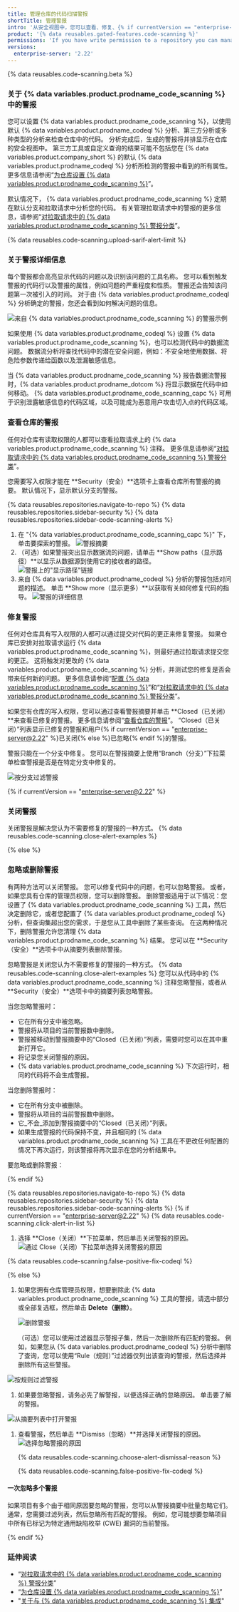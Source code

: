 ```yaml
---
title: 管理仓库的代码扫描警报
shortTitle: 管理警报
intro: '从安全视图中，您可以查看、修复、{% if currentVersion == "enterprise-server@2.22" %}或关闭{% else %}忽略或删除{% endif %}项目代码中潜在漏洞或错误的警报。'
product: '{% data reusables.gated-features.code-scanning %}'
permissions: 'If you have write permission to a repository you can manage {% data variables.product.prodname_code_scanning %} alerts for that repository.'
versions:
  enterprise-server: '2.22'
---
```


{% data reusables.code-scanning.beta %}

### 关于 {% data variables.product.prodname_code_scanning %} 中的警报

您可以设置 {% data variables.product.prodname_code_scanning %}，以使用默认 {% data variables.product.prodname_codeql %} 分析、第三方分析或多种类型的分析来检查仓库中的代码。 分析完成后，生成的警报将并排显示在仓库的安全视图中。 第三方工具或自定义查询的结果可能不包括您在 {% data variables.product.company_short %} 的默认 {% data variables.product.prodname_codeql %} 分析所检测的警报中看到的所有属性。 更多信息请参阅“[为仓库设置 {% data variables.product.prodname_code_scanning %}](/github/finding-security-vulnerabilities-and-errors-in-your-code/setting-up-code-scanning-for-a-repository)”。

默认情况下， {% data variables.product.prodname_code_scanning %} 定期在默认分支和拉取请求中分析您的代码。 有关管理拉取请求中的警报的更多信息，请参阅“[对拉取请求中的 {% data variables.product.prodname_code_scanning %} 警报分类](/github/finding-security-vulnerabilities-and-errors-in-your-code/triaging-code-scanning-alerts-in-pull-requests)”。

{% data reusables.code-scanning.upload-sarif-alert-limit %}

### 关于警报详细信息

每个警报都会高亮显示代码的问题以及识别该问题的工具名称。 您可以看到触发警报的代码行以及警报的属性，例如问题的严重程度和性质。 警报还会告知该问题第一次被引入的时间。 对于由 {% data variables.product.prodname_codeql %} 分析确定的警报，您还会看到如何解决问题的信息。

![来自 {% data variables.product.prodname_code_scanning %} 的警报示例](/assets/images/help/repository/code-scanning-alert.png)

如果使用 {% data variables.product.prodname_codeql %} 设置 {% data variables.product.prodname_code_scanning %}，也可以检测代码中的数据流问题。 数据流分析将查找代码中的潜在安全问题，例如：不安全地使用数据、将危险参数传递给函数以及泄漏敏感信息。

当 {% data variables.product.prodname_code_scanning %} 报告数据流警报时，{% data variables.product.prodname_dotcom %} 将显示数据在代码中如何移动。 {% data variables.product.prodname_code_scanning_capc %} 可用于识别泄露敏感信息的代码区域，以及可能成为恶意用户攻击切入点的代码区域。

### 查看仓库的警报

任何对仓库有读取权限的人都可以查看拉取请求上的 {% data variables.product.prodname_code_scanning %} 注释。 更多信息请参阅“[对拉取请求中的 {% data variables.product.prodname_code_scanning %} 警报分类](/github/finding-security-vulnerabilities-and-errors-in-your-code/triaging-code-scanning-alerts-in-pull-requests)”。

您需要写入权限才能在 **Security（安全）**选项卡上查看仓库所有警报的摘要。 默认情况下，显示默认分支的警报。

{% data reusables.repositories.navigate-to-repo %}
{% data reusables.repositories.sidebar-security %}
{% data reusables.repositories.sidebar-code-scanning-alerts %}
1. 在 "{% data variables.product.prodname_code_scanning_capc %}" 下，单击要探索的警报。 ![警报摘要](/assets/images/enterprise/3.1/help/repository/code-scanning-click-alert.png)
1. （可选）如果警报突出显示数据流的问题，请单击 **Show paths（显示路径）**以显示从数据源到使用它的接收者的路径。 ![警报上的"显示路径"链接](/assets/images/help/repository/code-scanning-show-paths.png)
1. 来自 {% data variables.product.prodname_codeql %} 分析的警报包括对问题的描述。 单击 **Show more（显示更多）**以获取有关如何修复代码的指导。 ![警报的详细信息](/assets/images/help/repository/code-scanning-alert-details.png)

### 修复警报

任何对仓库具有写入权限的人都可以通过提交对代码的更正来修复警报。 如果仓库已安排对拉取请求运行 {% data variables.product.prodname_code_scanning %}，则最好通过拉取请求提交您的更正。 这将触发对更改的 {% data variables.product.prodname_code_scanning %} 分析，并测试您的修复是否会带来任何新的问题。 更多信息请参阅“[配置 {% data variables.product.prodname_code_scanning %}](/github/finding-security-vulnerabilities-and-errors-in-your-code/configuring-code-scanning)”和“[对拉取请求中的 {% data variables.product.prodname_code_scanning %} 警报分类](/github/finding-security-vulnerabilities-and-errors-in-your-code/triaging-code-scanning-alerts-in-pull-requests)”。

如果您有仓库的写入权限，您可以通过查看警报摘要并单击 **Closed（已关闭）**来查看已修复的警报。 更多信息请参阅“[查看仓库的警报](#viewing-the-alerts-for-a-repository)”。 “Closed（已关闭）”列表显示已修复的警报和用户{% if currentVersion == "enterprise-server@2.22" %}已关闭{% else %}已忽略{% endif %}的警报。

警报只能在一个分支中修复。 您可以在警报摘要上使用“Branch（分支）”下拉菜单检查警报是否是在特定分支中修复的。

![按分支过滤警报](/assets/images/enterprise/3.1/help/repository/code-scanning-branch-filter.png)

{% if currentVersion == "enterprise-server@2.22" %}

### 关闭警报

关闭警报是解决您认为不需要修复的警报的一种方式。 {% data reusables.code-scanning.close-alert-examples %}

{% else %}

### 忽略或删除警报

有两种方法可以关闭警报。 您可以修复代码中的问题，也可以忽略警报。 或者，如果您具有仓库的管理员权限，您可以删除警报。 删除警报适用于以下情况：您设置了 {% data variables.product.prodname_code_scanning %} 工具，然后决定删除它，或者您配置了 {% data variables.product.prodname_codeql %} 分析，但查询集超出您的需求，于是您从工具中删除了某些查询。 在这两种情况下，删除警报允许您清理 {% data variables.product.prodname_code_scanning %} 结果。 您可以在 **Security（安全）**选项卡中从摘要列表删除警报。

忽略警报是关闭您认为不需要修复的警报的一种方式。 {% data reusables.code-scanning.close-alert-examples %} 您可以从代码中的 {% data variables.product.prodname_code_scanning %} 注释忽略警报，或者从 **Security（安全）**选项卡中的摘要列表忽略警报。

当您忽略警报时：

- 它在所有分支中被忽略。
- 警报将从项目的当前警报数中删除。
- 警报被移动到警报摘要中的“Closed（已关闭）”列表，需要时您可以在其中重新打开它。
- 将记录您关闭警报的原因。
- {% data variables.product.prodname_code_scanning %} 下次运行时，相同的代码将不会生成警报。

当您删除警报时：

- 它在所有分支中被删除。
- 警报将从项目的当前警报数中删除。
- 它_不会_添加到警报摘要中的“Closed（已关闭）”列表。
- 如果生成警报的代码保持不变，并且相同的 {% data variables.product.prodname_code_scanning %} 工具在不更改任何配置的情况下再次运行，则该警报将再次显示在您的分析结果中。

要忽略或删除警报：

{% endif %}

{% data reusables.repositories.navigate-to-repo %}
{% data reusables.repositories.sidebar-security %}
{% data reusables.repositories.sidebar-code-scanning-alerts %}
{% if currentVersion == "enterprise-server@2.22" %}
{% data reusables.code-scanning.click-alert-in-list %}
1. 选择 **Close（关闭）**下拉菜单，然后单击关闭警报的原因。    
   ![通过 Close（关闭）下拉菜单选择关闭警报的原因](/assets/images/help/repository/code-scanning-alert-close-drop-down.png)

{% data reusables.code-scanning.false-positive-fix-codeql %}

{% else %}

1. 如果您拥有仓库管理员权限，想要删除此 {% data variables.product.prodname_code_scanning %} 工具的警报，请选中部分或全部复选框，然后单击 **Delete（删除）**。

   ![删除警报](/assets/images/help/repository/code-scanning-delete-alerts.png)

   （可选）您可以使用过滤器显示警报子集，然后一次删除所有匹配的警报。 例如，如果您从 {% data variables.product.prodname_codeql %} 分析中删除了查询，您可以使用“Rule（规则）”过滤器仅列出该查询的警报，然后选择并删除所有这些警报。

  ![按规则过滤警报](/assets/images/enterprise/3.1/help/repository/code-scanning-filter-by-rule.png)

1. 如果要忽略警报，请务必先了解警报，以便选择正确的忽略原因。 单击要了解的警报。

  ![从摘要列表中打开警报](/assets/images/enterprise/3.1/help/repository/code-scanning-click-alert.png)

1. 查看警报，然后单击 **Dismiss（忽略）**并选择关闭警报的原因。 ![选择忽略警报的原因](/assets/images/help/repository/code-scanning-alert-close-drop-down.png)

   {% data reusables.code-scanning.choose-alert-dismissal-reason %}

   {% data reusables.code-scanning.false-positive-fix-codeql %}

#### 一次忽略多个警报

如果项目有多个由于相同原因要忽略的警报，您可以从警报摘要中批量忽略它们。 通常，您需要过滤列表，然后忽略所有匹配的警报。 例如，您可能想要忽略项目中所有已标记为特定通用缺陷枚举 (CWE) 漏洞的当前警报。

{% endif %}

### 延伸阅读

- “[对拉取请求中的 {% data variables.product.prodname_code_scanning %} 警报分类](/github/finding-security-vulnerabilities-and-errors-in-your-code/triaging-code-scanning-alerts-in-pull-requests)”
- “[为仓库设置 {% data variables.product.prodname_code_scanning %}](/github/finding-security-vulnerabilities-and-errors-in-your-code/setting-up-code-scanning-for-a-repository)”
- "[关于与 {% data variables.product.prodname_code_scanning %} 集成](/github/finding-security-vulnerabilities-and-errors-in-your-code/about-integration-with-code-scanning)"
